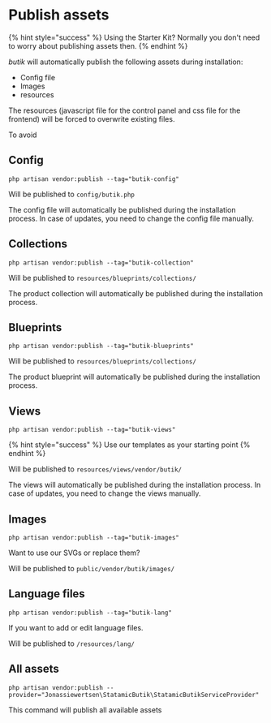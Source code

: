 # Publish assets

{% hint style="success" %}
Using the Starter Kit? Normally you don't need to worry about publishing assets then. 
{% endhint %}

_butik_ will automatically publish the following assets during installation:

* Config file
* Images
* resources

The resources \(javascript file for the control panel and css file for the frontend\) will be forced to overwrite existing files. 

To avoid 

## Config

```text
php artisan vendor:publish --tag="butik-config"
```

Will be published to `config/butik.php`

The config file will automatically be published during the installation process. In case of updates, you need to change the config file manually. 

## Collections

```text
php artisan vendor:publish --tag="butik-collection"
```

Will be published to `resources/blueprints/collections/`

The product collection will automatically be published during the installation process.

## Blueprints

```text
php artisan vendor:publish --tag="butik-blueprints"
```

Will be published to `resources/blueprints/collections/`

The product blueprint will automatically be published during the installation process.

## Views

```text
php artisan vendor:publish --tag="butik-views"
```

{% hint style="success" %}
Use our templates as your starting point
{% endhint %}

Will be published to `resources/views/vendor/butik/`

The views will automatically be published during the installation process. In case of updates, you need to change the views manually.

## Images

```text
php artisan vendor:publish --tag="butik-images"
```

Want to use our SVGs or replace them?

Will be published to `public/vendor/butik/images/`

## Language files

```text
php artisan vendor:publish --tag="butik-lang"
```

If you want to add or edit language files. 

Will be published to `/resources/lang/`

## All assets

```text
php artisan vendor:publish --provider="Jonassiewertsen\StatamicButik\StatamicButikServiceProvider"
```

This command will publish all available assets

